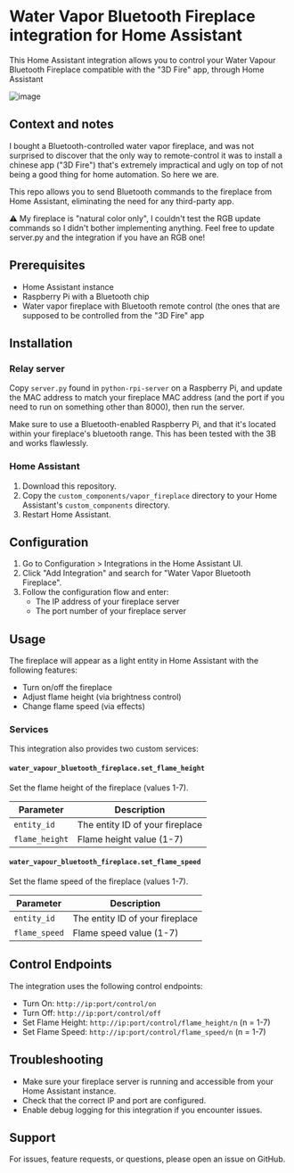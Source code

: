 # Water Vapor Bluetooth Fireplace integration for Home Assistant

This Home Assistant integration allows you to control your Water Vapour Bluetooth Fireplace compatible with the "3D Fire" app, through Home Assistant

![image](https://github.com/user-attachments/assets/d401a434-d64a-4ba6-b05e-39c7d9918587)

## Context and notes
I bought a Bluetooth-controlled water vapor fireplace, and was not surprised to discover that the only way to remote-control it was to install a chinese app ("3D Fire") that's extremely impractical and ugly on top of not being a good thing for home automation. So here we are.

This repo allows you to send Bluetooth commands to the fireplace from Home Assistant, eliminating the need for any third-party app.

⚠️ My fireplace is "natural color only", I couldn't test the RGB update commands so I didn't bother implementing anything. Feel free to update server.py and the integration if you have an RGB one!

## Prerequisites
- Home Assistant instance
- Raspberry Pi with a Bluetooth chip
- Water vapor fireplace with Bluetooth remote control (the ones that are supposed to be controlled from the "3D Fire" app

## Installation
### Relay server

Copy `server.py` found in `python-rpi-server` on a Raspberry Pi, and update the MAC address to match your fireplace MAC address (and the port if you need to run on something other than 8000), then run the server.

Make sure to use a Bluetooth-enabled Raspberry Pi, and that it's located within your fireplace's bluetooth range. This has been tested with the 3B and works flawlessly. 

### Home Assistant

1. Download this repository.
2. Copy the `custom_components/vapor_fireplace` directory to your Home Assistant's `custom_components` directory.
3. Restart Home Assistant.

## Configuration

1. Go to Configuration > Integrations in the Home Assistant UI.
2. Click "Add Integration" and search for "Water Vapor Bluetooth Fireplace".
3. Follow the configuration flow and enter:
   - The IP address of your fireplace server
   - The port number of your fireplace server

## Usage

The fireplace will appear as a light entity in Home Assistant with the following features:

- Turn on/off the fireplace
- Adjust flame height (via brightness control)
- Change flame speed (via effects)

### Services

This integration also provides two custom services:

#### `water_vapour_bluetooth_fireplace.set_flame_height`

Set the flame height of the fireplace (values 1-7).

| Parameter | Description |
|-----------|-------------|
| `entity_id` | The entity ID of your fireplace |
| `flame_height` | Flame height value (1-7) |

#### `water_vapour_bluetooth_fireplace.set_flame_speed`

Set the flame speed of the fireplace (values 1-7).

| Parameter | Description |
|-----------|-------------|
| `entity_id` | The entity ID of your fireplace |
| `flame_speed` | Flame speed value (1-7) |

## Control Endpoints

The integration uses the following control endpoints:

- Turn On: `http://ip:port/control/on`
- Turn Off: `http://ip:port/control/off`
- Set Flame Height: `http://ip:port/control/flame_height/n` (n = 1-7)
- Set Flame Speed: `http://ip:port/control/flame_speed/n` (n = 1-7)

## Troubleshooting

- Make sure your fireplace server is running and accessible from your Home Assistant instance.
- Check that the correct IP and port are configured.
- Enable debug logging for this integration if you encounter issues.

## Support

For issues, feature requests, or questions, please open an issue on GitHub. 
